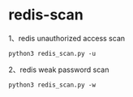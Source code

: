 # redis-scan

1、redis unauthorized access scan

```
python3 redis_scan.py -u
```


2、redis weak password scan

```
python3 redis_scan.py -w
```
